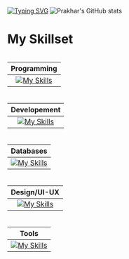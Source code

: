 [![Typing SVG](https://readme-typing-svg.herokuapp.com?font=Fira+Code&pause=1000&width=435&lines=Welcome+to+my+codespace+)](https://git.io/typing-svg)
![Prakhar's GitHub stats](https://github-readme-stats.vercel.app/api?username=pro-khar&show_icons=true&theme=dark)

# My Skillset



<div style="display:flex; row-gap:5px; column-gap:50px; flex-wrap:wrap;">

|                                            Programming                                            |
| :-----------------------------------------------------------------------------------------------: |
| [![My Skills](https://skillicons.dev/icons?i=js,ts,go,c,cpp&theme=light)](https://skillicons.dev) |

|                                                          Developement                                                          |
| :----------------------------------------------------------------------------------------------------------------------------: |
| [![My Skills](https://skillicons.dev/icons?i=html,css,react,redux,nodejs,tailwind,nextjs&theme=light)](https://skillicons.dev) |

|                                            Databases                                             |
| :----------------------------------------------------------------------------------------------: |
| [![My Skills](https://skillicons.dev/icons?i=mysql,mongodb&theme=light)](https://skillicons.dev) |

|                                                   Design/UI-UX                                                    |
| :---------------------------------------------------------------------------------------------------------------: |
| [![My Skills](https://skillicons.dev/icons?i=figma,xd,illustrator,photoshop&theme=light)](https://skillicons.dev) |

|                                                  Tools                                                   |
| :------------------------------------------------------------------------------------------------------: |
| [![My Skills](https://skillicons.dev/icons?i=linux,bash,git,github&theme=light)](https://skillicons.dev) |

</div>
